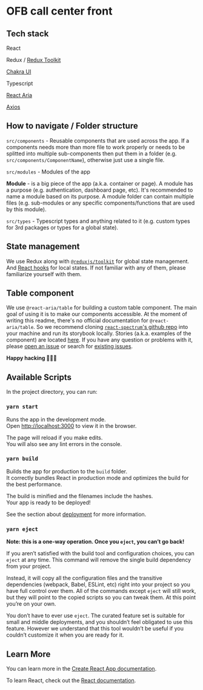 # OFB call center front

## Tech stack

React

Redux / [Redux Toolkit](https://redux-toolkit.js.org/)

[Chakra UI](https://next.chakra-ui.com)

Typescript

[React Aria](https://react-spectrum.adobe.com)

[Axios](https://github.com/axios/axios)

## How to navigate / Folder structure

`src/components` - Reusable components that are used across the app. If a components needs more than more file to work properly or needs to be splitted into multiple sub-components then put them in a folder (e.g. `src/components/ComponentName`), otherwise just use a single file.

`src/modules` - Modules of the app

**Module** - is a big piece of the app (a.k.a. container or page). A module has a purpose (e.g. authentication, dashboard page, etc). It's recommended to name a module based on its purpose. A module folder can contain multiple files (e.g. sub-modules or any specific components/functions that are used by this module).

`src/types` - Typescript types and anything related to it (e.g. custom types for 3rd packages or types for a global state).

## State management

We use Redux along with [`@reduxjs/toolkit`](https://redux-toolkit.js.org/) for global state management. And [React hooks](https://reactjs.org/docs/hooks-intro.html) for local states. If not familiar with any of them, please familiarize yourself with them.

## Table component

We use `@react-aria/table` for building a custom table component. The main goal of using it is to make our components accessible. At the moment of writing this readme, there's no official documentation for `@react-aria/table`. So we recommend cloning [`react-spectrum`'s github repo](https://github.com/adobe/react-spectrum) into your machine and run its storybook locally. Stories (a.k.a. examples of the component) are located [here](https://github.com/adobe/react-spectrum/blob/main/packages/%40react-spectrum/table/stories/Table.stories.tsx). If you have any question or problems with it, please [open an issue](https://github.com/adobe/react-spectrum/issues/new/choose) or search for [existing issues](https://github.com/adobe/react-spectrum/issues).

**Happy hacking 🚀🔥😎**

## Available Scripts

In the project directory, you can run:

### `yarn start`

Runs the app in the development mode.<br /> Open
[http://localhost:3000](http://localhost:3000) to view it in the browser.

The page will reload if you make edits.<br /> You will also see any lint errors
in the console.

### `yarn build`

Builds the app for production to the `build` folder.<br /> It correctly bundles
React in production mode and optimizes the build for the best performance.

The build is minified and the filenames include the hashes.<br /> Your app is
ready to be deployed!

See the section about
[deployment](https://facebook.github.io/create-react-app/docs/deployment) for
more information.

### `yarn eject`

**Note: this is a one-way operation. Once you `eject`, you can’t go back!**

If you aren’t satisfied with the build tool and configuration choices, you can
`eject` at any time. This command will remove the single build dependency from
your project.

Instead, it will copy all the configuration files and the transitive
dependencies (webpack, Babel, ESLint, etc) right into your project so you have
full control over them. All of the commands except `eject` will still work, but
they will point to the copied scripts so you can tweak them. At this point
you’re on your own.

You don’t have to ever use `eject`. The curated feature set is suitable for
small and middle deployments, and you shouldn’t feel obligated to use this
feature. However we understand that this tool wouldn’t be useful if you couldn’t
customize it when you are ready for it.

## Learn More

You can learn more in the
[Create React App documentation](https://facebook.github.io/create-react-app/docs/getting-started).

To learn React, check out the [React documentation](https://reactjs.org/).
